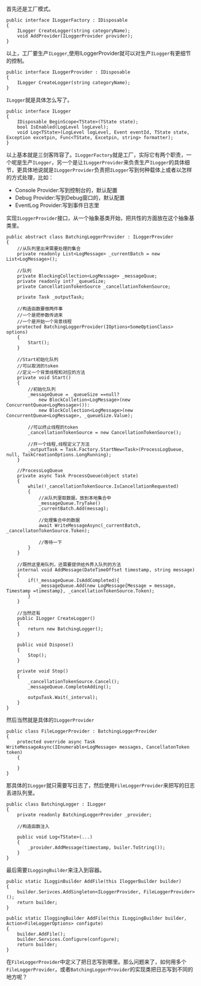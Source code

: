 首先还是工厂模式。

```
public interface ILoggerFactory : IDisposable
{
	ILogger CreateLogger(string categoryName);
	void AddProvider(ILoggerProvider provider);
}
```

以上，工厂要生产`ILogger`,使用ILoggerProvider就可以对生产`ILogger`有更细节的控制。

```
public interface ILoggerProvider : IDisposable
{
	ILogger CreateLogger(string categoryName);
}
```

`ILogger`就是具体怎么写了。

```
public interface ILogger
{
	IDisposable BeginScope<TState>(TState state);
	bool IsEnabled(LogLevel logLevel);
	void Log<TState>(LogLevel logLevel, Event eventId, TState state, Exception excetpin, Func<TState, Excetpin, string> formatter);
}
```

以上基本就是三剑客阵容了。`ILoggerFactory`就是工厂，实际它有两个职责，一个呢是生产`ILogger`，另一个是让`ILoggerProvider`来负责生产`ILogger`的具体细节，更具体地说就是`ILoggerProvider`负责把`ILogger`写到何种载体上或者以怎样的方式处理，比如：

- Console Provider:写到控制台的，默认配置
- Debug Provider:写到Debug窗口的，默认配置
- EventLog Provider:写到事件日志里

实现`ILoggerProvider`接口，从一个抽象基类开始，把共性的方面放在这个抽象基类里。

```
public abstract class BatchingLoggerProvider : ILoggerProvider
{
	//从队列里出来需要处理的集合
	private readonly List<LogMessage> _currentBatch = new List<LogMessage>();

	//队列
	private BlockingCollection<LogMessage> _messageQuue;
	private readonly int? _queueSize;
	private CancellationTokenSource _cancellationTokenSource;

	private Task _outputTask;

	//构造函数要做两件事
	//一个是把参数传进来
	//一个是开始一个背景线程
	protected BatchingLoggerProvider(IOptions<SomeOptionClass> options)
	{
		Start();
	}

	//Start初始化队列
	//可以取消的token
	//定义一个背景线程和对应的方法
	private void Start()
	{
		//初始化队列
		_messageQueue = _queueSize ==null?
			new BlockColletion<LogMessage>(new ConcurrentQueue<LogMessage>()):
			new BlockCollection<LogMessage>(new ConcurrentQueue<LogMessage>, _queueSize.Value);

		//可以终止线程的token
		_cancellationTokenSource = new CancellationTokenSource();

		//开一个线程,线程定义了方法
		_outputTask = Task.Factory.StartNew<Task>(ProcessLogQueue, null, TaskCreationOptions.LongRunning);
	}

	//ProcessLogQueue
	private async Task ProcessQueue(object state)
	{
		while(!_cancellationTokenSource.IsCancellationRequested)
		{
			//从队列里取数据，放到本地集合中
			_messageQueue.TryTake()
			_currentBatch.Add(messag);

			//处理集合中的数据
			await WriteMessageAsync(_currentBatch, _cancellatonTokenSource.Token);

			//等待一下
		}
	}

	//既然这里用队列，还需要提供给外界入队列的方法
	internal void AddMessage(DateTimeOffset timestamp, string message)
	{
		if(!_messageQueue.IsAddCompleted){
			_messageQueue.Add(new LogMessage{Message = message, Timestamp =timestamp}, _cancellationTokenSource.Token);
		}
	}

	//当然还有
	public ILogger CreateLogger()
	{
		return new BatchingLogger();
	}

	public void Dispose()
	{
		Stop();
	}

	private void Stop()
	{
		_cancellationTokenSource.Cancel();
		_messageQueue.CompleteAdding();

		outpuTask.Wait(_interval);
	}
}
```

然后当然就是具体的`ILoggerProvider`

```
public class FileLoggerProvider : BatchingLoggerProvider
{
	protected override async Task WriteMessageAsync(IEnumerable<LogMessage> messages, CancellatonToken token)
	{

	}
}
```

那具体的`ILogger`就只需要写日志了，然后使用`FileLoggerProvider`来把写的日志丢进队列里。

```
public class BatchingLogger : ILogger
{
	private readonly BatchingLoggerProvider _provider;

	//构造函数注入

	public void Log<TState>(...)
	{
		_provider.AddMessage(timestamp, builer.ToString());
	}
}
```

最后需要`ILoggingBuilder`来注入到容器。

```
public static ILogginBuilder AddFile(this IloggerBuilder builder)
{
	builder.Serivces.AddSingleton<ILoggerProvider, FileLoggerProvider>();
	return builder;
}

public static IloggingBuilder AddFile(this ILoggingBuilder builder, Action<FileLoggerOptions> configute)
{
	builder.AddFile();
	builder.Services.Configure(configure);
	return builder;
}
```

在`FileLoggerProvider`中定义了把日志写到哪里。那么问题来了，如何用多个`FileLoggerProvider`，或者`BatchingLoggerProvider`的实现类把日志写到不同的地方呢？
 

